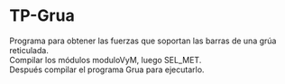 # TP-Grua
Programa para obtener las fuerzas que soportan las barras de una grúa reticulada.  
Compilar los módulos moduloVyM, luego SEL_MET.  
Después compilar el programa Grua para ejecutarlo.  
